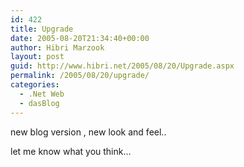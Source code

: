 ```yaml
---
id: 422
title: Upgrade
date: 2005-08-20T21:34:40+00:00
author: Hibri Marzook
layout: post
guid: http://www.hibri.net/2005/08/20/Upgrade.aspx
permalink: /2005/08/20/upgrade/
categories:
  - .Net Web
  - dasBlog
---
```

new blog version , new look and feel..

let me know what you think&#8230;